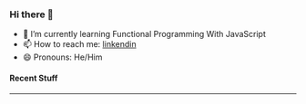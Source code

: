 ### Hi there 👋

- 🌱 I’m currently learning Functional Programming With JavaScript 
- 📫 How to reach me: [linkendin](https://www.linkedin.com/in/bruno-henrique-ba52151ba/)
- 😄 Pronouns: He/Him

#### Recent Stuff
<!--START_SECTION:activity-->
<!--GITHUB_ACTIVITY:{"rows": 3}-->
<!--END_SECTION:activity-->
---
